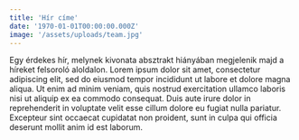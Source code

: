 ```yaml
---
title: 'Hír címe'
date: '1970-01-01T00:00:00.000Z'
image: '/assets/uploads/team.jpg'
---
```


Egy érdekes hír, melynek kivonata absztrakt hiányában megjelenik majd a híreket felsoroló aloldalon. Lorem ipsum dolor sit amet, consectetur adipiscing elit, sed do eiusmod tempor incididunt ut labore et dolore magna aliqua. Ut enim ad minim veniam, quis nostrud exercitation ullamco laboris nisi ut aliquip ex ea commodo consequat. Duis aute irure dolor in reprehenderit in voluptate velit esse cillum dolore eu fugiat nulla pariatur. Excepteur sint occaecat cupidatat non proident, sunt in culpa qui officia deserunt mollit anim id est laborum.
